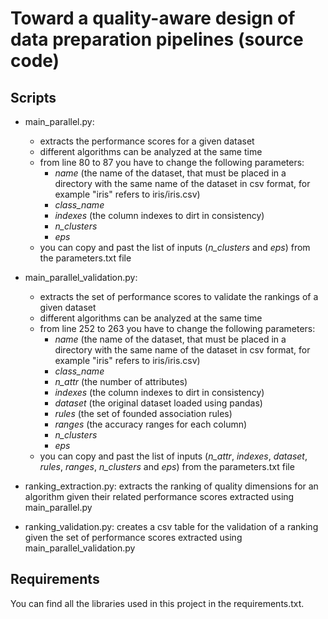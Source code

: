 # Toward a quality-aware design of data preparation pipelines (source code)

## Scripts

- main_parallel.py:
  - extracts the performance scores for a given dataset
  - different algorithms can be analyzed at the same time
  - from line 80 to 87 you have to change the following parameters:
    - _name_ (the name of the dataset, that must be placed in a directory with the same name of the dataset in csv format, for example "iris" refers to iris/iris.csv)
    - _class_name_
    - _indexes_ (the column indexes to dirt in consistency)
    - _n_clusters_
    - _eps_
  - you can copy and past the list of inputs (_n_clusters_ and _eps_) from the parameters.txt file

- main_parallel_validation.py:
  - extracts the set of performance scores to validate the rankings of a given dataset
  - different algorithms can be analyzed at the same time
  - from line 252 to 263 you have to change the following parameters:
    - _name_ (the name of the dataset, that must be placed in a directory with the same name of the dataset in csv format, for example "iris" refers to iris/iris.csv)
    - _class_name_
    - _n_attr_ (the number of attributes)
    - _indexes_ (the column indexes to dirt in consistency)
    - _dataset_ (the original dataset loaded using pandas)
    - _rules_ (the set of founded association rules)
    - _ranges_ (the accuracy ranges for each column)
    - _n_clusters_
    - _eps_
  - you can copy and past the list of inputs (_n_attr_, _indexes_, _dataset_, _rules_, _ranges_, _n_clusters_ and _eps_) from the parameters.txt file

- ranking_extraction.py: extracts the ranking of quality dimensions for an algorithm given their related performance scores extracted using main_parallel.py

- ranking_validation.py: creates a csv table for the validation of a ranking given the set of performance scores extracted using main_parallel_validation.py

## Requirements
You can find all the libraries used in this project in the requirements.txt.
